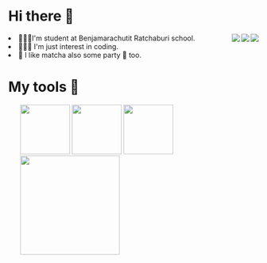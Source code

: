 <h1> Hi there 👋 </h1>
<img align="right" src="https://github-readme-stats.vercel.app/api?username=Danny2Forever&show_icons=true&theme=tokyonight&card_width=650"/>
<img align="right" src="https://github-readme-stats.vercel.app/api/top-langs/?username=Danny2Forever&layout=compact&card_width=445)](https://github.com/anuraghazra/github-readme-stats">
<img align="right" src="https://github-readme-streak-stats.herokuapp.com/?user=Danny2Forever"/>
<li>🧑🏽‍🏫I'm student at Benjamarachutit Ratchaburi school.</li>
<li>👨🏽‍💻 I'm just interest in coding.</li>
<li>🍵 I like matcha also some party 🥂 too.</li>

<h1> My tools 👋 </h1>

<ul>
<img style="height:100px" src="https://upload.wikimedia.org/wikipedia/commons/thumb/0/0a/Python.svg/1200px-Python.svg.png">
<img style="height:100px;" src="https://upload.wikimedia.org/wikipedia/commons/thumb/1/10/CSS3_and_HTML5_logos_and_wordmarks.svg/1280px-CSS3_and_HTML5_logos_and_wordmarks.svg.png">
<img style="height:100px " src="https://upload.wikimedia.org/wikipedia/commons/thumb/9/99/Unofficial_JavaScript_logo_2.svg/2048px-Unofficial_JavaScript_logo_2.svg.png">
<img style="height:200px " align="left" src="https://c.tenor.com/J4AqnCQ0NWUAAAAC/okayu-nekomata-okayu.gif"/>
</ul>


